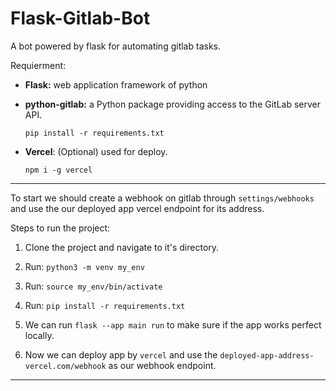 # Flask-Gitlab-Bot
A bot powered by flask for automating gitlab tasks.

Requierment:
- **Flask:** web application framework of python
- **python-gitlab:** a Python package providing access to the GitLab server API.

    ```pip install -r requirements.txt```
- **Vercel**: (Optional) used for deploy.

    ```npm i -g vercel```
---

To start we should create a webhook on gitlab through `settings/webhooks` and use the our deployed app vercel endpoint for its address.

Steps to run the project:
    
1. Clone the project and navigate to it's directory.

2. Run: ```python3 -m venv my_env```
3. Run: ```source my_env/bin/activate```
4. Run: ```pip install -r requirements.txt```
5. We can run ```flask --app main run``` to make sure if the app works perfect locally.
6. Now we can deploy app by ```vercel``` and use the `deployed-app-address-vercel.com/webhook` as our webhook endpoint.

---

